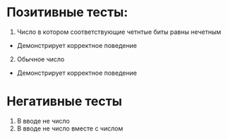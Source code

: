 # Позитивные тесты: 

1. Число в котором соответствующие четнтые биты равны нечетным
 - Демонстрирует корректное поведение

2. Обычное число
 - Демонстрирует корректное поведение

# Негативные тесты

1. В вводе не число
2. В вводе не число вместе с числом